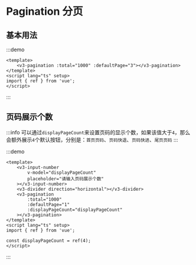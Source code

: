 # Pagination 分页

## 基本用法

:::demo

```vue
<template>
	<v3-pagination :total="1000" :defaultPage="3"></v3-pagination>
</template>
<script lang="ts" setup>
import { ref } from 'vue';
</script>
```

:::

## 页码展示个数

:::info
可以通过`displayPageCount`来设置页码的显示个数，如果该值大于`4`，那么会额外展示`4`个默认按钮，分别是：`首页页码`、`页码快退`、`页码快进`、`尾页页码`
:::

:::demo

```vue
<template>
	<v3-input-number
		v-model="displayPageCount"
		placeholder="请输入页码展示个数"
	></v3-input-number>
	<v3-divider direction="horizontal"></v3-divider>
	<v3-pagination
		:total="1000"
		:defaultPage="1"
		:displayPageCount="displayPageCount"
	></v3-pagination>
</template>
<script lang="ts" setup>
import { ref } from 'vue';

const displayPageCount = ref(4);
</script>
```

:::
